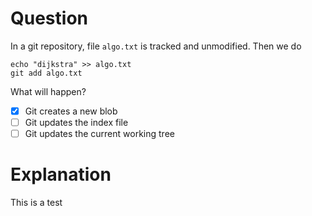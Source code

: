 # Question
In a git repository, file `algo.txt` is tracked and unmodified.
Then we do
```
echo "dijkstra" >> algo.txt
git add algo.txt
```

What will happen?
- [x] Git creates a new blob 
- [ ] Git updates the index file
- [ ] Git updates the current working tree

# Explanation
This is a test
